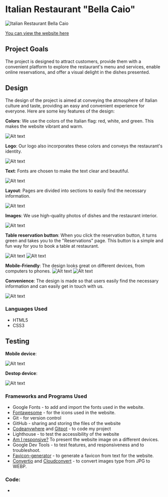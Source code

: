 
# Italian Restaurant "Bella Caio"

![Italian Restaurant Bella Caio](/documentation/Screenshot-from-ui.dev.png)

[You can view the website here](https://codewizard-1.github.io/restaurant/index.html)

## Project Goals
The project is designed to attract customers, provide them with a convenient platform to explore the restaurant's menu and services, enable online reservations, and offer a visual delight in the dishes presented.

## Design
The design of the project is aimed at conveying the atmosphere of Italian culture and taste, providing an easy and convenient experience for everyone. Here are some key features of the design:

**Colors**: We use the colors of the Italian flag: red, white, and green. This makes the website vibrant and warm.

![Alt text](image-6.png)



**Logo**: Our logo also incorporates these colors and conveys the restaurant's identity.

![Alt text](image.png)


**Text**: Fonts are chosen to make the text clear and beautiful.

![Alt text](image-1.png)


**Layout**: Pages are divided into sections to easily find the necessary information.

![Alt text](image-3.png)



**Images**: We use high-quality photos of dishes and the restaurant interior.

![Alt text](image-7.png)



**Table reservation button**:  When you click the reservation button, it turns green and takes you to the "Reservations" page. This button is a simple and fun way for you to book a table at restaurant.

![Alt text](image-8.png)
![Alt text](image-9.png)



**Mobile-Friendly**: The design looks great on different devices, from computers to phones.
![Alt text](image-4.png)
![Alt text](image-5.png)

**Convenience**: The design is made so that users easily find the necessary information and can easily get in touch with us.

![Alt text](image-2.png)


### Languages Used

- HTML5
- CSS3


## Testing
**Mobile device**:



![Alt text](image-10.png)

**Destop device**:

![Alt text](image-11.png)


### Frameworks and Programs Used

- Google Fonts - to add and import the fonts used in the website.
- [Fontawesome](https://fontawesome.com) - for the icons used in the website.
- Git - for version control
- GitHub - sharing and storing the files of the website
- [Codeanywhere](https://codeanywhere.com/)  and [Gitpot](https://gitpod.io/) - to code my project
- Lighthouse - to test the accessibility of the website
- [Am I responsive?](https://ui.dev/amiresponsive) To present the website image on a different devices.
- Google Dev Tools - to test features, and responsiveness and to troubleshoot.
- [Favicon-generator](https://favicon.io/favicon-generator/) - to generate a favicon from text for the website.
- [Convertio](https://convertio.co/) and [Cloudconvert](https://cloudconvert.com/) - to convert images type from JPG to WEBP.


### Code:

-